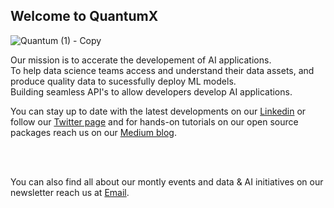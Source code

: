 ## Welcome to QuantumX 

![Quantum (1) - Copy](https://github.com/quantum-intelligence-africa/.github/assets/88959075/b6a0caca-2f18-43a2-b305-e64d9c2057c3)


Our mission is to accerate the developement of AI applications. <br/> 
    To help data science teams access and understand their data assets, and produce quality data to sucessfully deploy ML models. <br/>
    Building seamless API's to allow developers develop AI applications.
    
You can stay up to date with the latest developments on our [Linkedin](https://www.linkedin.com/company/quantumx.co.tz/)  or follow our [Twitter page](https://twitter.com/QuantumX__) and for hands-on tutorials on our open source packages reach us on our [Medium blog](https://medium.com/@mgasalucas).

<br/><br/>

You can also find all about our montly events and data & AI initiatives on our newsletter reach us at [Email](mailto:mgasa.loucat1@gmail.com).
